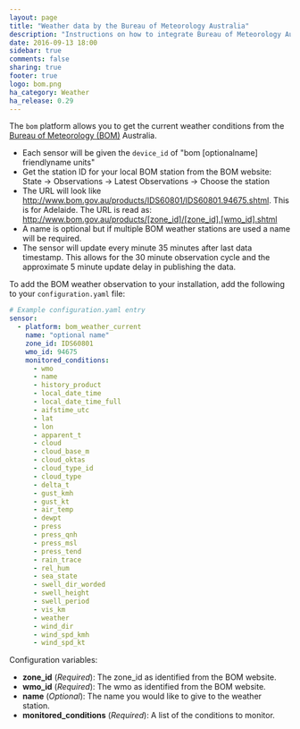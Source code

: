 ```yaml
---
layout: page
title: "Weather data by the Bureau of Meteorology Australia"
description: "Instructions on how to integrate Bureau of Meteorology Australia weather conditions into Home Assistant."
date: 2016-09-13 18:00
sidebar: true
comments: false
sharing: true
footer: true
logo: bom.png
ha_category: Weather
ha_release: 0.29
---
```


The `bom` platform allows you to get the current weather conditions from the [Bureau of Meteorology (BOM)](http://www.bom.gov.au/) Australia.

- Each sensor will be given the `device_id` of "bom [optionalname] friendlyname units"
- Get the station ID for your local BOM station from the BOM website: State -> Observations -> Latest Observations -> Choose the station
- The URL will look like http://www.bom.gov.au/products/IDS60801/IDS60801.94675.shtml. This is for Adelaide. The URL is read as: http://www.bom.gov.au/products/[zone_id]/[zone_id].[wmo_id].shtml
- A name is optional but if multiple BOM weather stations are used a name will be required.
- The sensor will update every minute 35 minutes after last data timestamp. This allows for the 30 minute observation cycle and the approximate 5 minute update delay in publishing the data.

To add the BOM weather observation to your installation, add the following to your `configuration.yaml` file:

```yaml
# Example configuration.yaml entry
sensor:
  - platform: bom_weather_current
    name: "optional name"
    zone_id: IDS60801
    wmo_id: 94675
    monitored_conditions:
      - wmo
      - name
      - history_product
      - local_date_time
      - local_date_time_full
      - aifstime_utc
      - lat
      - lon
      - apparent_t
      - cloud
      - cloud_base_m
      - cloud_oktas
      - cloud_type_id
      - cloud_type
      - delta_t
      - gust_kmh
      - gust_kt
      - air_temp
      - dewpt
      - press
      - press_qnh
      - press_msl
      - press_tend
      - rain_trace
      - rel_hum
      - sea_state
      - swell_dir_worded
      - swell_height
      - swell_period
      - vis_km
      - weather
      - wind_dir
      - wind_spd_kmh
      - wind_spd_kt
```

Configuration variables:

- **zone_id** (*Required*): The zone_id as identified from the BOM website.
- **wmo_id** (*Required*): The wmo as identified from the BOM website.
- **name** (*Optional*): The name you would like to give to the weather station.
- **monitored_conditions** (*Required*): A list of the conditions to monitor.
